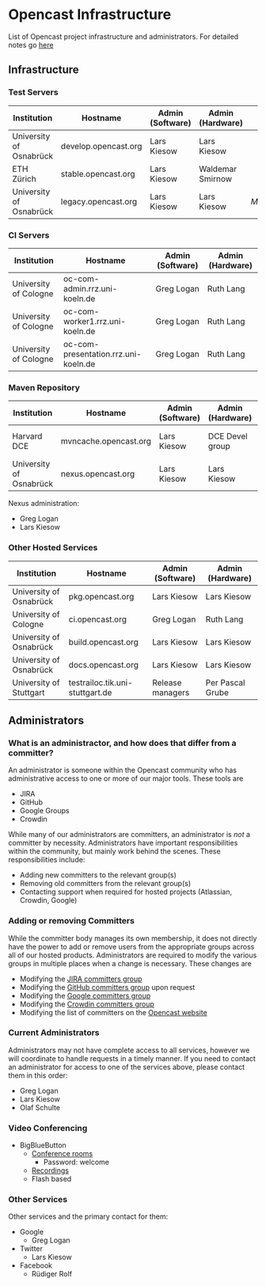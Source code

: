 Opencast Infrastructure
=======================

List of Opencast project infrastructure and administrators.  For detailed notes go [here](notes.md)

Infrastructure
--------------

### Test Servers

Institution                | Hostname                      | Admin (Software) | Admin (Hardware) | Notes
---------------------------|-------------------------------|------------------|------------------|-------
University of Osnabrück    | develop.opencast.org          | Lars Kiesow      | Lars Kiesow      |
ETH Zürich                 | stable.opencast.org           | Lars Kiesow      | Waldemar Smirnow |
University of Osnabrück    | legacy.opencast.org           | Lars Kiesow      | Lars Kiesow      | *Maintenance*


### CI Servers
Institution                | Hostname                             | Admin (Software) | Admin (Hardware)
---------------------------|--------------------------------------|------------------|--------------------
University of Cologne      | oc-com-admin.rrz.uni-koeln.de        | Greg Logan       | Ruth Lang
University of Cologne      | oc-com-worker1.rrz.uni-koeln.de      | Greg Logan       | Ruth Lang
University of Cologne      | oc-com-presentation.rrz.uni-koeln.de | Greg Logan       | Ruth Lang



### Maven Repository

Institution                | Hostname                      | Admin (Software) | Admin (Hardware)  | Notes
---------------------------|-------------------------------|------------------|-------------------|-----------------
Harvard DCE                | mvncache.opencast.org         | Lars Kiesow      | DCE Devel group   | Nginx cache, AWS
University of Osnabrück    | nexus.opencast.org            | Lars Kiesow      | Lars Kiesow       | nexus-oss

Nexus administration:

- Greg Logan
- Lars Kiesow


### Other Hosted Services

Institution                | Hostname                        | Admin (Software) | Admin (Hardware)
---------------------------|---------------------------------|------------------|-------------------------
University of Osnabrück    | pkg.opencast.org                | Lars Kiesow      | Lars Kiesow
University of Cologne      | ci.opencast.org                 | Greg Logan       | Ruth Lang
University of Osnabrück    | build.opencast.org              | Lars Kiesow      | Lars Kiesow
University of Osnabrück    | docs.opencast.org               | Lars Kiesow      | Lars Kiesow
University of Stuttgart    | testrailoc.tik.uni-stuttgart.de | Release managers | Per Pascal Grube


Administrators
--------------

### What is an administractor, and how does that differ from a committer?

An administrator is someone within the Opencast community who has administrative access to one or more of our major
tools.  These tools are

- JIRA
- GitHub
- Google Groups
- Crowdin

While many of our administrators are committers, an administrator is _not_ a committer by necessity.  Administrators
have important responsibilities within the community, but mainly work behind the scenes.  These responsibilities
include:

- Adding new committers to the relevant group(s)
- Removing old committers from the relevant group(s)
- Contacting support when required for hosted projects (Atlassian, Crowdin, Google)

### Adding or removing Committers

While the committer body manages its own membership, it does not directly have the power to add or remove users
from the appropriate groups across all of our hosted products.  Administrators are required to modify the various
groups in multiple places when a change is necessary.  These changes are

- Modifying the [JIRA committers group](https://opencast.jira.com/admin/groups/view?groupname=committers-matterhorn)
- Modifying the [GitHub committers group](https://github.com/orgs/opencast/teams/committers/members) upon request
- Modifying the [Google committers group](https://admin.google.com/opencast.org/AdminHome?hl=de&pli=1&fral=1&groupId=committers@opencast.org&chromeless=1#OGX:Group?hl=de)
- Modifying the [Crowdin committers group](https://crowdin.com/project/opencast-community/settings#members)
- Modifying the list of committers on the [Opencast website](http://www.opencast.org/people)

### Current Administrators

Administrators may not have complete access to all services, however we will coordinate to handle requests in a timely
manner. If you need to contact an administrator for access to one of the services above, please contact them in this
order:

- Greg Logan
- Lars Kiesow
- Olaf Schulte

### Video Conferencing

- BigBlueButton
    - [Conference rooms](http://opencast.blindsidenetworks.net/opencast/)
        - Password: welcome
    - [Recordings](http://opencast.blindsidenetworks.net/opencast/recordings-5720cd14621.jsp)
    - Flash based

### Other Services

Other services and the primary contact for them:

- Google
    - Greg Logan
- Twitter
    - Lars Kiesow
- Facebook
    - Rüdiger Rolf
